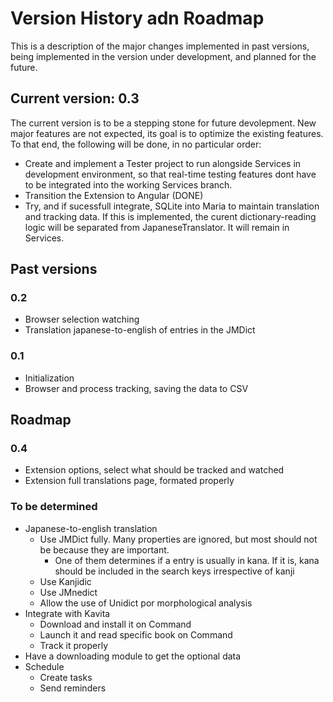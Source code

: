 # Version History adn Roadmap
This is a description of the major changes implemented in past versions, being implemented in the version under development, and planned for the future.

## Current version: 0.3
The current version is to be a stepping stone for future devolepment. New major features are not expected, its goal is to optimize the existing features. To that end, the following will be done, in no particular order: 

- Create and implement a Tester project to run alongside Services in development environment, so that real-time testing features dont have to be integrated into the working Services branch.
- Transition the Extension to Angular (DONE)
- Try, and if sucessfull integrate, SQLite into Maria to maintain translation and tracking data. If this is implemented, the curent dictionary-reading logic will be separated from JapaneseTranslator. It will remain in Services.  

## Past versions

### 0.2
- Browser selection watching
- Translation japanese-to-english of entries in the JMDict

### 0.1
- Initialization
- Browser and process tracking, saving the data to CSV 

## Roadmap

### 0.4
- Extension options, select what should be tracked and watched
- Extension full translations page, formated properly

### To be determined
- Japanese-to-english translation
    - Use JMDict fully. Many properties are ignored, but most should not be because they are important.
        - One of them determines if a entry is usually in kana. If it is, kana should be included in the search keys irrespective of kanji
    - Use Kanjidic
    - Use JMnedict
    - Allow the use of Unidict por morphological analysis
- Integrate with Kavita
    - Download and install it on Command 
    - Launch it and read specific book on Command
    - Track it properly
- Have a downloading module to get the optional data 
- Schedule 
    - Create tasks
    - Send reminders